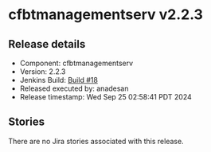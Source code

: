 # cfbtmanagementserv v2.2.3

## Release details

* Component: cfbtmanagementserv
* Version: 2.2.3
* Jenkins Build: [Build #18](https://ciaas.dev51.cbf.dev.paypalinc.com/paypal-pipelines-ci/job/SiteReliability-R/job/cfbtmanagementserv/job/cfbtmanagementserv-release/18/)
* Released executed by: anadesan
* Release timestamp: Wed Sep 25 02:58:41 PDT 2024

## Stories


There are no Jira stories associated with this release.
